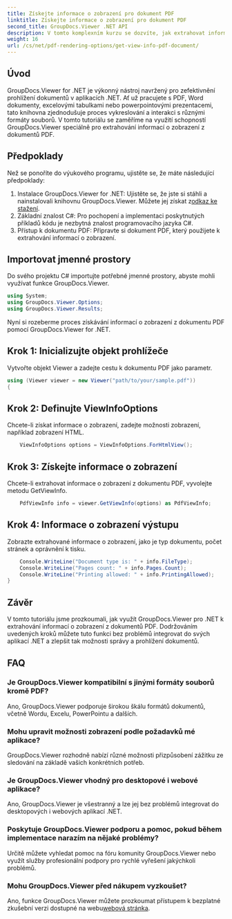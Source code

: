 ```yaml
---
title: Získejte informace o zobrazení pro dokument PDF
linktitle: Získejte informace o zobrazení pro dokument PDF
second_title: GroupDocs.Viewer .NET API
description: V tomto komplexním kurzu se dozvíte, jak extrahovat informace o zobrazení z dokumentů PDF pomocí GroupDocs.Viewer for .NET.
weight: 16
url: /cs/net/pdf-rendering-options/get-view-info-pdf-document/
---
```

## Úvod
GroupDocs.Viewer for .NET je výkonný nástroj navržený pro zefektivnění prohlížení dokumentů v aplikacích .NET. Ať už pracujete s PDF, Word dokumenty, excelovými tabulkami nebo powerpointovými prezentacemi, tato knihovna zjednodušuje proces vykreslování a interakci s různými formáty souborů. V tomto tutoriálu se zaměříme na využití schopností GroupDocs.Viewer speciálně pro extrahování informací o zobrazení z dokumentů PDF.
## Předpoklady
Než se ponoříte do výukového programu, ujistěte se, že máte následující předpoklady:
1.  Instalace GroupDocs.Viewer for .NET: Ujistěte se, že jste si stáhli a nainstalovali knihovnu GroupDocs.Viewer. Můžete jej získat z[odkaz ke stažení](https://releases.groupdocs.com/viewer/net/).   
2. Základní znalost C#: Pro pochopení a implementaci poskytnutých příkladů kódu je nezbytná znalost programovacího jazyka C#.
3. Přístup k dokumentu PDF: Připravte si dokument PDF, který použijete k extrahování informací o zobrazení.

## Importovat jmenné prostory
Do svého projektu C# importujte potřebné jmenné prostory, abyste mohli využívat funkce GroupDocs.Viewer.

```csharp
using System;
using GroupDocs.Viewer.Options;
using GroupDocs.Viewer.Results;
```


Nyní si rozeberme proces získávání informací o zobrazení z dokumentu PDF pomocí GroupDocs.Viewer for .NET.
## Krok 1: Inicializujte objekt prohlížeče
Vytvořte objekt Viewer a zadejte cestu k dokumentu PDF jako parametr.
```csharp
using (Viewer viewer = new Viewer("path/to/your/sample.pdf"))
{
```
## Krok 2: Definujte ViewInfoOptions
Chcete-li získat informace o zobrazení, zadejte možnosti zobrazení, například zobrazení HTML.
```csharp
	ViewInfoOptions options = ViewInfoOptions.ForHtmlView();
```
## Krok 3: Získejte informace o zobrazení
Chcete-li extrahovat informace o zobrazení z dokumentu PDF, vyvolejte metodu GetViewInfo.
```csharp
	PdfViewInfo info = viewer.GetViewInfo(options) as PdfViewInfo;
```
## Krok 4: Informace o zobrazení výstupu
Zobrazte extrahované informace o zobrazení, jako je typ dokumentu, počet stránek a oprávnění k tisku.
```csharp
	Console.WriteLine("Document type is: " + info.FileType);
	Console.WriteLine("Pages count: " + info.Pages.Count);
	Console.WriteLine("Printing allowed: " + info.PrintingAllowed);
}
```

## Závěr
V tomto tutoriálu jsme prozkoumali, jak využít GroupDocs.Viewer pro .NET k extrahování informací o zobrazení z dokumentů PDF. Dodržováním uvedených kroků můžete tuto funkci bez problémů integrovat do svých aplikací .NET a zlepšit tak možnosti správy a prohlížení dokumentů.
## FAQ
### Je GroupDocs.Viewer kompatibilní s jinými formáty souborů kromě PDF?
Ano, GroupDocs.Viewer podporuje širokou škálu formátů dokumentů, včetně Wordu, Excelu, PowerPointu a dalších.
### Mohu upravit možnosti zobrazení podle požadavků mé aplikace?
GroupDocs.Viewer rozhodně nabízí různé možnosti přizpůsobení zážitku ze sledování na základě vašich konkrétních potřeb.
### Je GroupDocs.Viewer vhodný pro desktopové i webové aplikace?
Ano, GroupDocs.Viewer je všestranný a lze jej bez problémů integrovat do desktopových i webových aplikací .NET.
### Poskytuje GroupDocs.Viewer podporu a pomoc, pokud během implementace narazím na nějaké problémy?
Určitě můžete vyhledat pomoc na fóru komunity GroupDocs.Viewer nebo využít služby profesionální podpory pro rychlé vyřešení jakýchkoli problémů.
### Mohu GroupDocs.Viewer před nákupem vyzkoušet?
 Ano, funkce GroupDocs.Viewer můžete prozkoumat přístupem k bezplatné zkušební verzi dostupné na webu[webová stránka](https://purchase.groupdocs.com/buy).